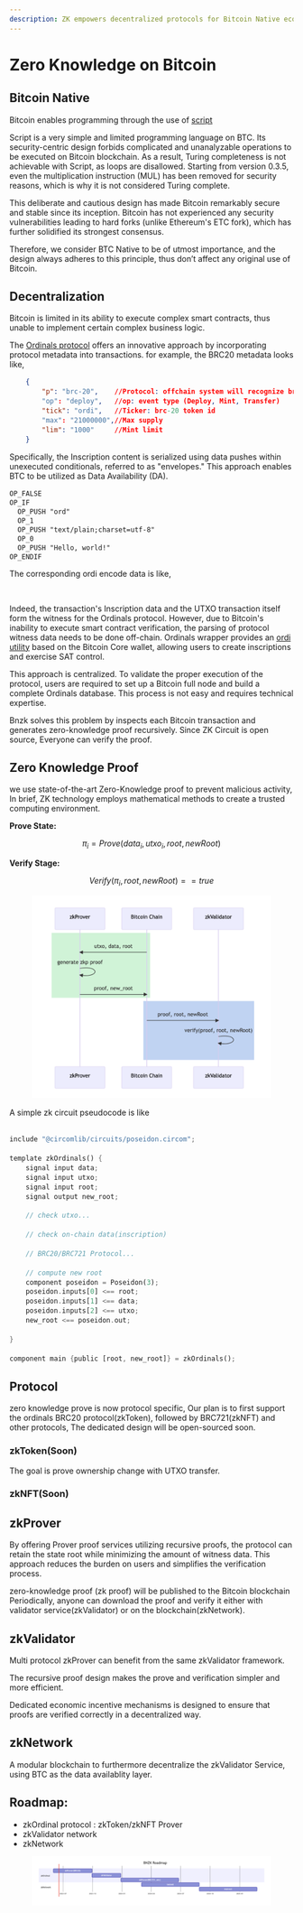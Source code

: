 ```yaml
---
description: ZK empowers decentralized protocols for Bitcoin Native ecosystem
---
```


# Zero Knowledge on Bitcoin

## Bitcoin Native

Bitcoin enables programming through the use of [script](https://en.bitcoin.it/wiki/Script)

Script is a very simple and limited programming language on BTC. Its security-centric design forbids complicated and unanalyzable operations to be executed on Bitcoin blockchain. As a result, Turing completeness is not achievable with Script, as loops are disallowed. Starting from version 0.3.5, even the multiplication instruction (MUL) has been removed for security reasons, which is why it is not considered Turing complete.

This deliberate and cautious design has made Bitcoin remarkably secure and stable since its inception. Bitcoin has not experienced any security vulnerabilities leading to hard forks (unlike Ethereum's ETC fork), which has further solidified its strongest consensus.

Therefore, we consider BTC Native to be of utmost importance, and the design always adheres to this principle, thus don’t affect any original use of Bitcoin.

## Decentralization

Bitcoin is limited in its ability to execute complex smart contracts, thus unable to implement certain complex business logic.

The [Ordinals protocol](\(https:/docs.ordinals.com/guides/inscriptions.html\)) offers an innovative approach by incorporating protocol metadata into transactions. for example, the BRC20 metadata looks like,

```json
    { 
        "p": "brc-20",    //Protocol: offchain system will recognize brc-20 event
        "op": "deploy",   //op: event type (Deploy, Mint, Transfer)
        "tick": "ordi",   //Ticker: brc-20 token id
        "max": "21000000",//Max supply
        "lim": "1000"     //Mint limit
    }
```

Specifically, the Inscription content is serialized using data pushes within unexecuted conditionals, referred to as "envelopes." This approach enables BTC to be utilized as Data Availability (DA).

```shell=
OP_FALSE
OP_IF
  OP_PUSH "ord"
  OP_1
  OP_PUSH "text/plain;charset=utf-8"
  OP_0
  OP_PUSH "Hello, world!"
OP_ENDIF
```

The corresponding ordi encode data is like,

<figure><img src="https://hackmd.io/_uploads/SkD0b6sL3.png" alt=""><figcaption></figcaption></figure>

Indeed, the transaction's Inscription data and the UTXO transaction itself form the witness for the Ordinals protocol. However, due to Bitcoin's inability to execute smart contract verification, the parsing of protocol witness data needs to be done off-chain. Ordinals wrapper provides an [ordi utility](https://docs.ordinals.com/guides/inscriptions.html) based on the Bitcoin Core wallet, allowing users to create inscriptions and exercise SAT control.

This approach is centralized. To validate the proper execution of the protocol, users are required to set up a Bitcoin full node and build a complete Ordinals database. This process is not easy and requires technical expertise.

Bnzk solves this problem by inspects each Bitcoin transaction and generates zero-knowledge proof recursively. Since ZK Circuit is open source, Everyone can verify the proof.



## Zero Knowledge Proof

we use state-of-the-art Zero-Knowledge proof to prevent malicious activity, In brief, ZK technology employs mathematical methods to create a trusted computing environment.

**Prove State:**

$$
\pi_i = Prove(data_i, utxo_i, root, newRoot)
$$

**Verify Stage:**

$$
Verify(\pi_i, root, newRoot) == true
$$

<figure><img src=".gitbook/assets/Screen Shot 2023-06-18 at 12.13.53 PM.png" alt=""><figcaption></figcaption></figure>





A simple zk circuit pseudocode is like

```rust

include "@circomlib/circuits/poseidon.circom";

template zkOrdinals() {
    signal input data;
    signal input utxo;
    signal input root;
    signal output new_root;

    // check utxo...
    
    // check on-chain data(inscription)
        
    // BRC20/BRC721 Protocol...
    
    // compute new root
    component poseidon = Poseidon(3);
    poseidon.inputs[0] <== root;
    poseidon.inputs[1] <== data;
    poseidon.inputs[2] <== utxo;
    new_root <== poseidon.out;

}

component main {public [root, new_root]} = zkOrdinals();

```

## Protocol

zero knowledge prove is now protocol specific, Our plan is to first support the ordinals BRC20 protocol(zkToken), followed by BRC721(zkNFT) and other protocols, The dedicated design will be open-sourced soon.

### zkToken(Soon)

The goal is prove ownership change with UTXO transfer.

### zkNFT(Soon)

## zkProver

By offering Prover proof services utilizing recursive proofs, the protocol can retain the state root while minimizing the amount of witness data. This approach reduces the burden on users and simplifies the verification process.

zero-knowledge proof (zk proof) will be published to the Bitcoin blockchain Periodically, anyone can download the proof and verify it either with validator service(zkValidator) or on the blockchain(zkNetwork).

## zkValidator

Multi protocol zkProver can benefit from the same zkValidator framework.

The recursive proof design makes the prove and verification simpler and more efficient.

Dedicated economic incentive mechanisms is designed to ensure that proofs are verified correctly in a decentralized way.

## zkNetwork

A modular blockchain to furthermore decentralize the zkValidator Service, using BTC as the data availablity layer.

## Roadmap:

* zkOrdinal protocol : zkToken/zkNFT Prover
* zkValidator network
* zkNetwork



<figure><img src=".gitbook/assets/Screen Shot 2023-06-18 at 12.11.59 PM.png" alt=""><figcaption></figcaption></figure>
